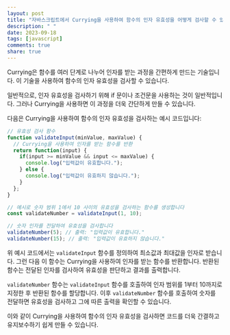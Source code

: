 ```yaml
---
layout: post
title: "자바스크립트에서 Currying을 사용하여 함수의 인자 유효성을 어떻게 검사할 수 있나요?"
description: " "
date: 2023-09-18
tags: [javascript]
comments: true
share: true
---
```


Currying은 함수를 여러 단계로 나누어 인자를 받는 과정을 간편하게 만드는 기술입니다. 이 기술을 사용하여 함수의 인자 유효성을 검사할 수 있습니다. 

일반적으로, 인자 유효성을 검사하기 위해 if 문이나 조건문을 사용하는 것이 일반적입니다. 그러나 Currying을 사용하면 이 과정을 더욱 간단하게 만들 수 있습니다. 

다음은 Currying을 사용하여 함수의 인자 유효성을 검사하는 예시 코드입니다:

```javascript
// 유효성 검사 함수
function validateInput(minValue, maxValue) {
  // Currying을 사용하여 인자를 받는 함수를 반환
  return function(input) {
    if(input >= minValue && input <= maxValue) {
      console.log("입력값이 유효합니다.");
    } else {
      console.log("입력값이 유효하지 않습니다.");
    }
  };
}

// 예시로 숫자 범위 1에서 10 사이의 유효성을 검사하는 함수를 생성합니다
const validateNumber = validateInput(1, 10);

// 숫자 인자를 전달하여 유효성을 검사합니다
validateNumber(5); // 출력: "입력값이 유효합니다."
validateNumber(15); // 출력: "입력값이 유효하지 않습니다."
```

위 예시 코드에서는 `validateInput` 함수를 정의하여 최소값과 최대값을 인자로 받습니다. 그런 다음 이 함수는 Currying을 사용하여 인자를 받는 함수를 반환합니다. 반환된 함수는 전달된 인자를 검사하여 유효성을 판단하고 결과를 출력합니다.

`validateNumber` 함수는 `validateInput` 함수를 호출하여 인자 범위를 1부터 10까지로 지정한 후 반환된 함수를 할당합니다. 이후 `validateNumber` 함수를 호출하여 숫자를 전달하면 유효성을 검사하고 그에 따른 출력을 확인할 수 있습니다.

이와 같이 Currying을 사용하여 함수의 인자 유효성을 검사하면 코드를 더욱 간결하고 유지보수하기 쉽게 만들 수 있습니다.